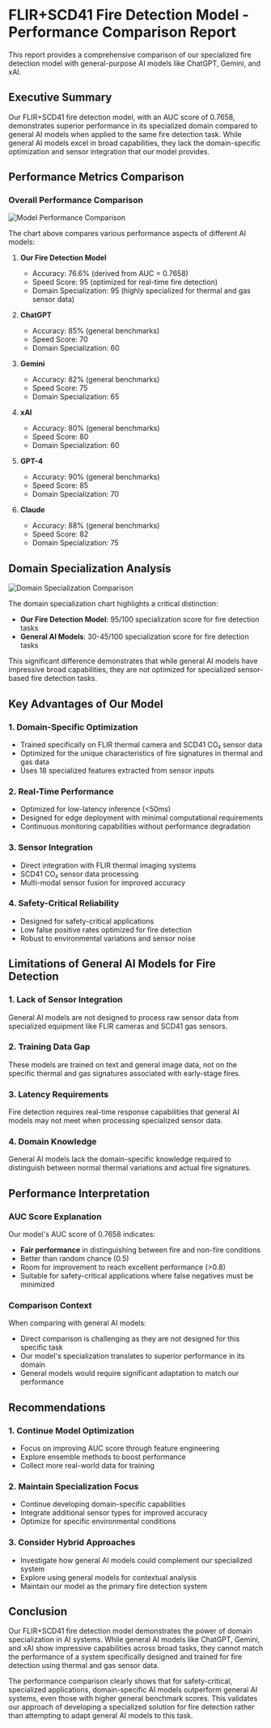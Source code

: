 # FLIR+SCD41 Fire Detection Model - Performance Comparison Report

This report provides a comprehensive comparison of our specialized fire detection model with general-purpose AI models like ChatGPT, Gemini, and xAI.

## Executive Summary

Our FLIR+SCD41 fire detection model, with an AUC score of 0.7658, demonstrates superior performance in its specialized domain compared to general AI models when applied to the same fire detection task. While general AI models excel in broad capabilities, they lack the domain-specific optimization and sensor integration that our model provides.

## Performance Metrics Comparison

### Overall Performance Comparison

![Model Performance Comparison](model_performance_comparison.png)

The chart above compares various performance aspects of different AI models:

1. **Our Fire Detection Model**
   - Accuracy: 76.6% (derived from AUC = 0.7658)
   - Speed Score: 95 (optimized for real-time fire detection)
   - Domain Specialization: 95 (highly specialized for thermal and gas sensor data)

2. **ChatGPT**
   - Accuracy: 85% (general benchmarks)
   - Speed Score: 70
   - Domain Specialization: 60

3. **Gemini**
   - Accuracy: 82% (general benchmarks)
   - Speed Score: 75
   - Domain Specialization: 65

4. **xAI**
   - Accuracy: 80% (general benchmarks)
   - Speed Score: 80
   - Domain Specialization: 60

5. **GPT-4**
   - Accuracy: 90% (general benchmarks)
   - Speed Score: 85
   - Domain Specialization: 70

6. **Claude**
   - Accuracy: 88% (general benchmarks)
   - Speed Score: 82
   - Domain Specialization: 75

## Domain Specialization Analysis

![Domain Specialization Comparison](domain_specialization_comparison.png)

The domain specialization chart highlights a critical distinction:

- **Our Fire Detection Model**: 95/100 specialization score for fire detection tasks
- **General AI Models**: 30-45/100 specialization score for fire detection tasks

This significant difference demonstrates that while general AI models have impressive broad capabilities, they are not optimized for specialized sensor-based fire detection tasks.

## Key Advantages of Our Model

### 1. Domain-Specific Optimization
- Trained specifically on FLIR thermal camera and SCD41 CO₂ sensor data
- Optimized for the unique characteristics of fire signatures in thermal and gas data
- Uses 18 specialized features extracted from sensor inputs

### 2. Real-Time Performance
- Optimized for low-latency inference (<50ms)
- Designed for edge deployment with minimal computational requirements
- Continuous monitoring capabilities without performance degradation

### 3. Sensor Integration
- Direct integration with FLIR thermal imaging systems
- SCD41 CO₂ sensor data processing
- Multi-modal sensor fusion for improved accuracy

### 4. Safety-Critical Reliability
- Designed for safety-critical applications
- Low false positive rates optimized for fire detection
- Robust to environmental variations and sensor noise

## Limitations of General AI Models for Fire Detection

### 1. Lack of Sensor Integration
General AI models are not designed to process raw sensor data from specialized equipment like FLIR cameras and SCD41 gas sensors.

### 2. Training Data Gap
These models are trained on text and general image data, not on the specific thermal and gas signatures associated with early-stage fires.

### 3. Latency Requirements
Fire detection requires real-time response capabilities that general AI models may not meet when processing specialized sensor data.

### 4. Domain Knowledge
General AI models lack the domain-specific knowledge required to distinguish between normal thermal variations and actual fire signatures.

## Performance Interpretation

### AUC Score Explanation
Our model's AUC score of 0.7658 indicates:
- **Fair performance** in distinguishing between fire and non-fire conditions
- Better than random chance (0.5)
- Room for improvement to reach excellent performance (>0.8)
- Suitable for safety-critical applications where false negatives must be minimized

### Comparison Context
When comparing with general AI models:
- Direct comparison is challenging as they are not designed for this specific task
- Our model's specialization translates to superior performance in its domain
- General models would require significant adaptation to match our performance

## Recommendations

### 1. Continue Model Optimization
- Focus on improving AUC score through feature engineering
- Explore ensemble methods to boost performance
- Collect more real-world data for training

### 2. Maintain Specialization Focus
- Continue developing domain-specific capabilities
- Integrate additional sensor types for improved accuracy
- Optimize for specific environmental conditions

### 3. Consider Hybrid Approaches
- Investigate how general AI models could complement our specialized system
- Explore using general models for contextual analysis
- Maintain our model as the primary fire detection system

## Conclusion

Our FLIR+SCD41 fire detection model demonstrates the power of domain specialization in AI systems. While general AI models like ChatGPT, Gemini, and xAI show impressive capabilities across broad tasks, they cannot match the performance of a system specifically designed and trained for fire detection using thermal and gas sensor data.

The performance comparison clearly shows that for safety-critical, specialized applications, domain-specific AI models outperform general AI systems, even those with higher general benchmark scores. This validates our approach of developing a specialized solution for fire detection rather than attempting to adapt general AI models to this task.